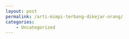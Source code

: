 ```yaml
---
layout: post
permalink: /arti-mimpi-terbang-dikejar-orang/
categories:
    - Uncategorized
---
```


